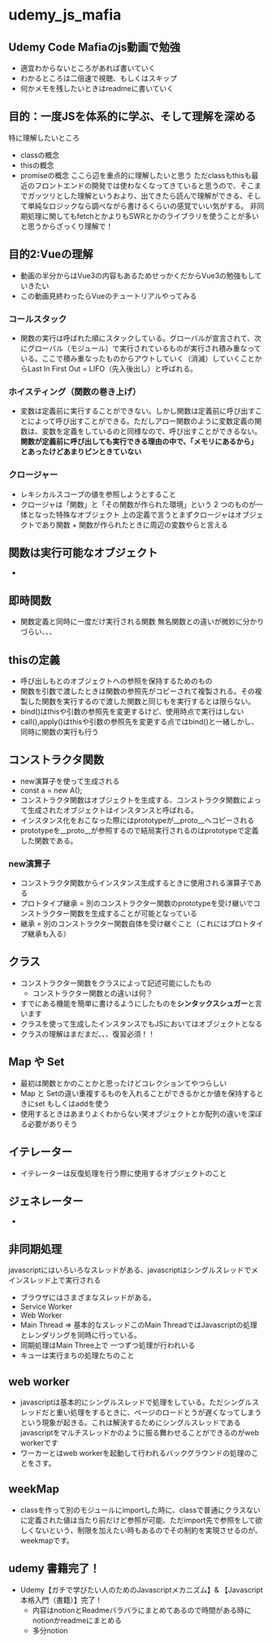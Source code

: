 # udemy_js_mafia
## Udemy Code Mafiaのjs動画で勉強
- 適宜わからないところがあれば書いていく
- わかるところは二倍速で視聴、もしくはスキップ
- 何かメモを残したいときはreadmeに書いていく

## 目的：一度JSを体系的に学ぶ、そして理解を深める
特に理解したいところ
- classの概念
- thisの概念
-  promiseの概念
ここら辺を重点的に理解したいと思う
ただclassもthisも最近のフロントエンドの開発では使わなくなってきていると思うので、そこまでガッツリとした理解というおより、出てきたら読んで理解ができる、そして単純なロジックなら調べながら書けるくらいの感覚でいい気がする。
非同期処理に関してもfetchとかよりもSWRとかのライブラリを使うことが多いと思うからざっくり理解で！

## 目的2:Vueの理解
- 動画の半分からはVue3の内容もあるためせっかくだからVue3の勉強もしていきたい
- この動画見終わったらVueのチュートリアルやってみる

### コールスタック
- 関数の実行は呼ばれた順にスタックしている。グローバルが宣言されて、次にグローバル（モジュール）で実行されているものが実行され積み重なっている。ここで積み重なったものからアウトしていく（消滅）していくことからLast In First Out = LIFO（先入後出し）と呼ばれる。

### ホイスティング（関数の巻き上げ）
- 変数は定義前に実行することができない。しかし関数は定義前に呼び出すことによって呼び出すことができる。ただしアロー関数のように変数定義の関数は、変数を定義をしているのと同様なので、呼び出すことができるない。
**関数が定義前に呼び出しても実行できる理由の中で、「メモリにあるから」とあったけどあまりピンときていない**
### クロージャー
- レキシカルスコープの値を参照しようとすること
- クロージャは「関数」と「その関数が作られた環境」という 2 つのものが一体となった特殊なオブジェクト
上の定義で言うとまずクロージャはオブジェクトであり関数 + 関数が作られたときに周辺の変数やらと言える

## 関数は実行可能なオブジェクト
- 
## 即時関数
- 関数定義と同時に一度だけ実行される関数
無名関数との違いが微妙に分かりづらい、、、


## thisの定義
- 呼び出しもとのオブジェクトへの参照を保持するためのもの
- 関数を引数で渡したときは関数の参照先がコピーされて複製される。その複製した関数を実行するので渡した関数と同じもを実行するとは限らない。
- bind()はthisや引数の参照先を変更するけど、使用時点で実行はしない
- call(),apply()はthisや引数の参照先を変更する点ではbind()と一緒しかし、同時に関数の実行も行う

## コンストラクタ関数
- new演算子を使って生成される
- const a = new A();
- コンストラクタ関数はオブジェクトを生成する、コンストラクタ関数によって生成されたオブジェクトはインスタンスと呼ばれる。
- インスタンス化をおこなった際にはprototypeが__proto__へコピーされる
- prototypeを__proto__が参照するので結局実行されるのはprototypeで定義した関数である。
### new演算子
- コンストラクタ関数からインスタンス生成するときに使用される演算子である
- プロトタイプ継承 = 別のコンストラクター関数のprototypeを受け継いでコンストラクター関数を生成することが可能となっている
- 継承 = 別のコンストラクター関数自体を受け継ぐこと（これにはプロトタイプ継承も入る）
## クラス
- コンストラクター関数をクラスによって記述可能にしたもの
    - コンストラクター関数との違いは何？
- すでにある機能を簡単に書けるようにしたものを**シンタックスシュガー**と言います
- クラスを使って生成したインスタンスでもJSにおいてはオブジェクトとなる
- クラスの理解はまだまだ、、、復習必須！！
## Map や Set
- 最初は関数とかのことかと思ったけどコレクションてやつらしい
- Map と Setの違い重複するものを入れることができるかとか値を保持するときにset もしくはaddを使う
- 使用するときはあまりよくわからない笑オブジェクトとか配列の違いを深ぼる必要がありそう
## イテレーター
- イテレーターは反復処理を行う際に使用するオブジェクトのこと

## ジェネレーター
- 

## 非同期処理
javascriptにはいろいろなスレッドがある、javascriptはシングルスレッドでメインスレッド上で実行される
- ブラウザにはさまざまなスレッドがある。
- Service Worker
- Web Worker
- Main Thread => 基本的なスレッドこのMain ThreadではJavascriptの処理とレンダリングを同時に行っている。
- 同期処理はMain Three上で
一つずつ処理が行われいる
- キューは実行まちの処理たちのこと
## web worker 
- javascriptは基本的にシングルスレッドで処理をしている。ただシングルスレッドだと重い処理をするときに、ページのロードとうが遅くなってしまうという現象が起きる。これは解決するためにシングルスレッドであるjavascriptをマルチスレッドかのように振る舞わせることができるのがweb workerです
- ワーカーとはweb workerを起動して行われるバックグラウンドの処理のことをさす。

## weekMap
- classを作って別のモジュールにimportした時に、classで普通にクラスないに定義された値は当たり前だけど参照が可能、ただimport先で参照をして欲しくないという、制限を加えたい時もあるのでその制約を実現させるのが、weekmapです。
## udemy 書籍完了！
- Udemy【ガチで学びたい人のためのJavascriptメカニズム】& 【Javascript本格入門（書籍）】完了！
    - 内容はnotionとReadmeバラバラにまとめてあるので時間がある時にnotionかreadmeにまとめる
    - 多分notion
